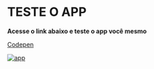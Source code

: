 <h1>TESTE O APP</h1>

**Acesse o link abaixo e teste o app você mesmo**

[Codepen](https://codepen.io/andersonsilvap/pen/QWbezwK)

<a href="https://ibb.co/SwtwRMP"><img src="https://i.ibb.co/WvkvgM6/app.jpg" alt="app" border="0"></a>

